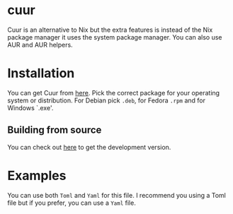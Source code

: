 # cuur
Cuur is an alternative to Nix but the extra features is instead of the Nix package manager it uses the system package manager. You can also use AUR and AUR helpers.

# Installation
You can get Cuur from [here](https://github.com/byTheInK/cuur/releases). Pick the correct package for your operating system or distribution. For Debian pick `.deb`, for Fedora `.rpm` and for Windows `.exe'.

## Building from source
You can check out [here](./media/markdown/build.md) to get the development version.

# Examples
You can use both `Toml` and `Yaml` for this file. I recommend you using a Toml file but if you prefer, you can use a `Yaml` file.